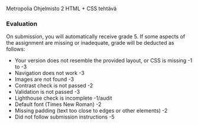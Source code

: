 Metropolia Ohjelmisto 2 
HTML + CSS tehtävä


### Evaluation
On submission, you will automatically receive grade 5. If some aspects of the assignment are missing or inadequate, grade will be deducted as follows:
* Your version does not resemble the provided layout, or CSS is missing -1 to -3
* Navigation does not work -3
* Images are not found -3
* Contrast check is not passed -2
* Validation is not passed -3
* Lighthouse check is incomplete -1/audit
* Default font (Times New Roman) -2
* Missing padding (text too close to edges or other elements) -2
* Did not follow submission instructions -5

